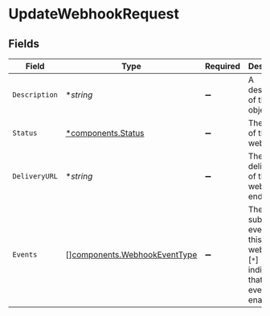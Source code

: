 # UpdateWebhookRequest


## Fields

| Field                                                                                        | Type                                                                                         | Required                                                                                     | Description                                                                                  | Example                                                                                      |
| -------------------------------------------------------------------------------------------- | -------------------------------------------------------------------------------------------- | -------------------------------------------------------------------------------------------- | -------------------------------------------------------------------------------------------- | -------------------------------------------------------------------------------------------- |
| `Description`                                                                                | **string*                                                                                    | :heavy_minus_sign:                                                                           | A description of the object.                                                                 | A description                                                                                |
| `Status`                                                                                     | [*components.Status](../../models/components/status.md)                                      | :heavy_minus_sign:                                                                           | The status of the webhook.                                                                   | enabled                                                                                      |
| `DeliveryURL`                                                                                | **string*                                                                                    | :heavy_minus_sign:                                                                           | The delivery url of the webhook endpoint.                                                    | https://example.com/my/webhook/endpoint                                                      |
| `Events`                                                                                     | [][components.WebhookEventType](../../models/components/webhookeventtype.md)                 | :heavy_minus_sign:                                                                           | The list of subscribed events for this webhook. [`*`] indicates that all events are enabled. | [<br/>"vault.connection.created",<br/>"vault.connection.updated"<br/>]                       |